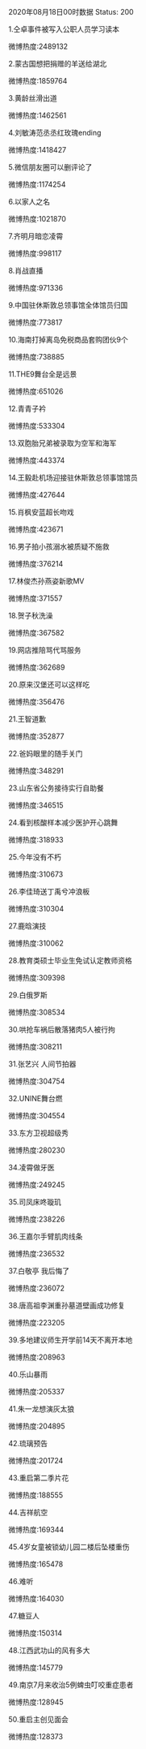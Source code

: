 2020年08月18日00时数据
Status: 200

1.仝卓事件被写入公职人员学习读本

微博热度:2489132

2.蒙古国想把捐赠的羊送给湖北

微博热度:1859764

3.黄龄丝滑出道

微博热度:1462561

4.刘敏涛范丞丞红玫瑰ending

微博热度:1418427

5.微信朋友圈可以删评论了

微博热度:1174254

6.以家人之名

微博热度:1021870

7.齐明月暗恋凌霄

微博热度:998117

8.肖战直播

微博热度:971336

9.中国驻休斯敦总领事馆全体馆员归国

微博热度:773817

10.海南打掉离岛免税商品套购团伙9个

微博热度:738885

11.THE9舞台全是远景

微博热度:651026

12.青青子衿

微博热度:533304

13.双胞胎兄弟被录取为空军和海军

微博热度:443374

14.王毅赴机场迎接驻休斯敦总领事馆馆员

微博热度:427644

15.肖枫安蓝超长吻戏

微博热度:423671

16.男子拍小孩溺水被质疑不施救

微博热度:376214

17.林俊杰孙燕姿新歌MV

微博热度:371557

18.贺子秋洗澡

微博热度:367582

19.网店推陪骂代骂服务

微博热度:362689

20.原来汉堡还可以这样吃

微博热度:356476

21.王智道歉

微博热度:352877

22.爸妈眼里的随手关门

微博热度:348291

23.山东省公务接待实行自助餐

微博热度:346515

24.看到核酸样本减少医护开心跳舞

微博热度:318933

25.今年没有不朽

微博热度:310673

26.李佳琦送丁禹兮冲浪板

微博热度:310304

27.鹿晗演技

微博热度:310062

28.教育类硕士毕业生免试认定教师资格

微博热度:309398

29.白俄罗斯

微博热度:308534

30.哄抢车祸后散落猪肉5人被行拘

微博热度:308211

31.张艺兴 人间节拍器

微博热度:304754

32.UNINE舞台燃

微博热度:304554

33.东方卫视超级秀

微博热度:280230

34.凌霄做牙医

微博热度:249245

35.司凤床咚璇玑

微博热度:238226

36.王嘉尔手臂肌肉线条

微博热度:236532

37.白敬亭 我后悔了

微博热度:236072

38.唐高祖李渊重孙墓道壁画成功修复

微博热度:223205

39.多地建议师生开学前14天不离开本地

微博热度:208963

40.乐山暴雨

微博热度:205337

41.朱一龙想演灰太狼

微博热度:204895

42.琉璃预告

微博热度:201724

43.重启第二季片花

微博热度:188555

44.吉祥航空

微博热度:169344

45.4岁女童被锁幼儿园二楼后坠楼重伤

微博热度:165478

46.难听

微博热度:164030

47.糖豆人

微博热度:150314

48.江西武功山的风有多大

微博热度:145779

49.南京7月来收治5例蜱虫叮咬重症患者

微博热度:128945

50.重启主创见面会

微博热度:128373

